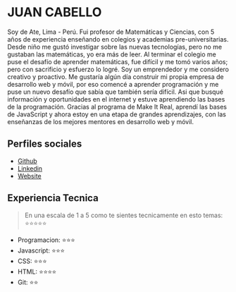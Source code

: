 # JUAN CABELLO

Soy de Ate, Lima - Perú. Fui profesor de Matemáticas y Ciencias, con 5 años de experiencia enseñando en colegios y academias pre-universitarias. Desde niño me gustó investigar sobre las nuevas tecnologías, pero no me gustaban las matemáticas, yo era más de leer. Al terminar el colegio me puse el desafío de aprender matemáticas, fue difícil y me tomó varios años; pero con sacrificio y esfuerzo lo logré. Soy un emprendedor y me considero creativo y proactivo. Me gustaría algún día construir mi propia empresa de desarrollo web y móvil, por eso comencé a aprender programación y me puse un nuevo desafío que sabía que también sería difícil. Asi que busqué información y oportunidades en el internet y estuve aprendiendo las bases de la programación. Gracias al programa de Make It Real, aprendí las bases de JavaScript y ahora estoy en una etapa de grandes aprendizajes, con las enseñanzas de los mejores mentores en desarrollo web y móvil.

## Perfiles sociales

- [Github](https://github.com/juanxavier357/)
- [Linkedin](https://www.linkedin.com/in/juan-xavier-cabello-salirrosas/)
- [Website](https://xaviercabello.com/)

## Experiencia Tecnica
> En una escala de 1 a 5 como te sientes tecnicamente en esto temas:  ⭐️⭐️⭐️⭐️⭐️

- Programacion: ⭐️⭐️⭐️
- Javascript: ⭐️⭐️⭐️
- CSS: ⭐️⭐️⭐️
- HTML: ⭐️⭐️⭐️⭐️
- Git: ⭐️⭐️